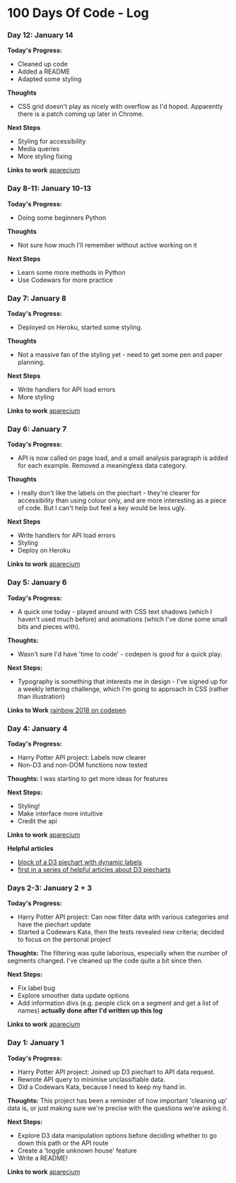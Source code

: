 # 100 Days Of Code - Log
### Day 12: January 14
**Today's Progress:**
* Cleaned up code
* Added a README
* Adapted some styling

**Thoughts**
* CSS grid doesn't play as nicely with overflow as I'd hoped. Apparently there is a patch coming up later in Chrome.

**Next Steps**
* Styling for accessibility
* Media queries
* More styling fixing

**Links to work** [aparecium](https://aparecium.herokuapp.com)

### Day 8-11: January 10-13
**Today's Progress:**
* Doing some beginners Python

**Thoughts**
* Not sure how much I'll remember without active working on it

**Next Steps**
* Learn some more methods in Python
* Use Codewars for more practice

### Day 7: January 8
**Today's Progress:**
* Deployed on Heroku, started some styling.

**Thoughts**
* Not a massive fan of the styling yet - need to get some pen and paper planning.

**Next Steps**
* Write handlers for API load errors
* More styling

**Links to work** [aparecium](https://aparecium.herokuapp.com)

### Day 6: January 7
**Today's Progress:**
* API is now called on page load, and a small analysis paragraph is added for each example. Removed a meaningless data category.

**Thoughts**
* I really don't like the labels on the piechart - they're clearer for accessibility than using colour only, and are more interesting as a piece of code. But I can't help but feel a key would be less ugly.

**Next Steps**
* Write handlers for API load errors
* Styling
* Deploy on Heroku

**Links to work** [aparecium](https://github.com/rachaelcodes/aparecium)

### Day 5: January 6
**Today's Progress:**
* A quick one today - played around with CSS text shadows (which I haven't used much before) and animations (which I've done some small bits and pieces with).

**Thoughts:**
* Wasn't sure I'd have 'time to code' - codepen is good for a quick play.

**Next Steps:**
* Typography is something that interests me in design - I've signed up for a weekly lettering challenge, which I'm going to approach in CSS (rather than illustration)

**Links to Work** [rainbow 2018 on codepen](https://codepen.io/rachaelcodes/pen/YYEVGK)

### Day 4: January 4
**Today's Progress:** 
* Harry Potter API project: Labels now clearer
* Non-D3 and non-DOM functions now tested

**Thoughts:** 
I was starting to get more ideas for features 

**Next Steps:**
* Styling!
* Make interface more intuitive
* Credit the api

**Links to work** [aparecium](https://github.com/rachaelcodes/aparecium)

**Helpful articles**
* [block of a D3 piechart with dynamic labels](https://bl.ocks.org/mbhall88/22f91dc6c9509b709defde9dc29c63f2#license)
* [first in a series of helpful articles about D3 piecharts](http://www.cagrimmett.com/til/2016/08/19/d3-pie-chart.html)

### Days 2-3: January 2 + 3
**Today's Progress:** 
* Harry Potter API project: Can now filter data with various categories and have the piechart update
* Started a Codewars Kata, then the tests revealed new criteria; decided to focus on the personal project

**Thoughts:** The filtering was quite laborious, especially when the number of segments changed. I've cleaned up the code quite a bit since then.

**Next Steps:**
* Fix label bug
* Explore smoother data update options
* Add information divs (e.g. people click on a segment and get a list of names) **actually done after I'd written up this log**

**Links to work** [aparecium](https://github.com/rachaelcodes/aparecium)

### Day 1: January 1
**Today's Progress:** 
* Harry Potter API project: Joined up D3 piechart to API data request.
* Rewrote API query to minimise unclassifiable data.
* Did a Codewars Kata, because I need to keep my hand in.

**Thoughts:** This project has been a reminder of how important 'cleaning up' data is, or just making sure we're precise with the questions we're asking it.

**Next Steps:**
* Explore D3 data manipulation options before deciding whether to go down this path or the API route
* Create a 'toggle unknown house' feature
* Write a README!

**Links to work** [aparecium](https://github.com/rachaelcodes/aparecium)
